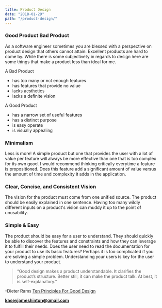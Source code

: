 ```yaml
---
title: Product Design
date: "2018-01-29"
path: "/product-design/"
---
```

 
### Good Product Bad Product

As a software engineer sometimes you are blessed with a perspective on product design that others cannot attain. Excellent products are hard to come by. While there is some subjectivety in regards to design here are some things that make a product less than ideal for me.

A Bad Product
* has too many or not enough features
* has features that provide no value
* lacks aesthetics
* lacks a definite vision

A Good Product
* has a narrow set of useful features
* has a distinct purpose
* is easy operate
* is visually appealing

### Minimalism

Less is more! A simple product but one that provides the user with a lot of value per feature will always be more effective than one that is too complex for its own good. I would recommend thinking critically everytime a feature is propositioned. Does this feature add a significant amount of value versus the amount of time and complexity it adds in the application.

### Clear, Concise, and Consistent Vision

The vision for the product must come from one unified source. The product should be easily explained in one sentence. Having too many wildly different inputs on a product's vision can muddy it up to the point of unusability.

### Simple & Easy

The product should be easy for a user to understand. They should quickly be able to discover the features and constraints and how they can leverage it to fulfill their needs. Does the user need to read the documentation for your product to use its basic features? Perhaps it is too complicated if you are solving a simple problem. Understanding your users is key for the user to understand your product.

>“Good design makes a product understandable.
It clarifies the product’s structure. Better still, it can make the product talk. At best, it is self-explanatory.”
>
 -Dieter Rams [Ten Principles For Good Design](http://www.manifestoproject.it/ten-principles-for-good-design/)

**kaseyjameshinton@gmail.com**